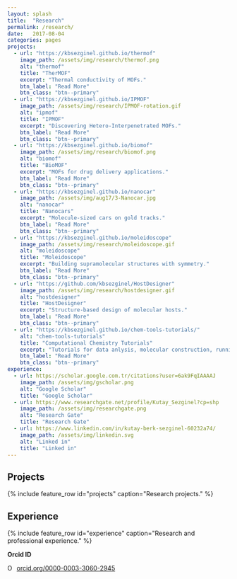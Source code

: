 ```yaml
---
layout: splash
title:  "Research"
permalink: /research/
date:   2017-08-04
categories: pages
projects:
  - url: "https://kbsezginel.github.io/thermof"
    image_path: /assets/img/research/thermof.png
    alt: "thermof"
    title: "TherMOF"
    excerpt: "Thermal conductivity of MOFs."
    btn_label: "Read More"
    btn_class: "btn--primary"
  - url: "https://kbsezginel.github.io/IPMOF"
    image_path: /assets/img/research/IPMOF-rotation.gif
    alt: "ipmof"
    title: "IPMOF"
    excerpt: "Discovering Hetero-Interpenetrated MOFs."
    btn_label: "Read More"
    btn_class: "btn--primary"
  - url: "https://kbsezginel.github.io/biomof"
    image_path: /assets/img/research/biomof.png
    alt: "biomof"
    title: "BioMOF"
    excerpt: "MOFs for drug delivery applications."
    btn_label: "Read More"
    btn_class: "btn--primary"
  - url: "https://kbsezginel.github.io/nanocar"
    image_path: /assets/img/aug17/3-Nanocar.jpg
    alt: "nanocar"
    title: "Nanocars"
    excerpt: "Molecule-sized cars on gold tracks."
    btn_label: "Read More"
    btn_class: "btn--primary"
  - url: "https://kbsezginel.github.io/moleidoscope"
    image_path: /assets/img/research/moleidoscope.gif
    alt: "moleidoscope"
    title: "Moleidoscope"
    excerpt: "Building supramolecular structures with symmetry."
    btn_label: "Read More"
    btn_class: "btn--primary"
  - url: "https://github.com/kbsezginel/HostDesigner"
    image_path: /assets/img/research/hostdesigner.gif
    alt: "hostdesigner"
    title: "HostDesigner"
    excerpt: "Structure-based design of molecular hosts."
    btn_label: "Read More"
    btn_class: "btn--primary"
  - url: "https://kbsezginel.github.io/chem-tools-tutorials/"
    alt: "chem-tools-tutorials"
    title: "Computational Chemistry Tutorials"
    excerpt: "Tutorials for data anlysis, molecular construction, running simulations and more..."
    btn_label: "Read More"
    btn_class: "btn--primary"
experience:
  - url: https://scholar.google.com.tr/citations?user=6ak9FqIAAAAJ
    image_path: /assets/img/gscholar.png
    alt: "Google Scholar"
    title: "Google Scholar"
  - url: https://www.researchgate.net/profile/Kutay_Sezginel?cp=shp
    image_path: /assets/img/researchgate.png
    alt: "Research Gate"
    title: "Research Gate"
  - url: https://www.linkedin.com/in/kutay-berk-sezginel-60232a74/
    image_path: /assets/img/linkedin.svg
    alt: "Linked in"
    title: "Linked in"
---
```

## Projects

{% include feature_row id="projects" caption="Research projects." %}

## Experience

{% include feature_row id="experience" caption="Research and professional experience." %}


**Orcid ID**


<a href="https://orcid.org/0000-0003-3060-2945" target="orcid.widget" rel="noopener noreferrer" style="vertical-align:top;"><img src="https://orcid.org/sites/default/files/images/orcid_16x16.png" style="width:1em;margin-right:.5em;" alt="ORCID iD icon">orcid.org/0000-0003-3060-2945</a>
